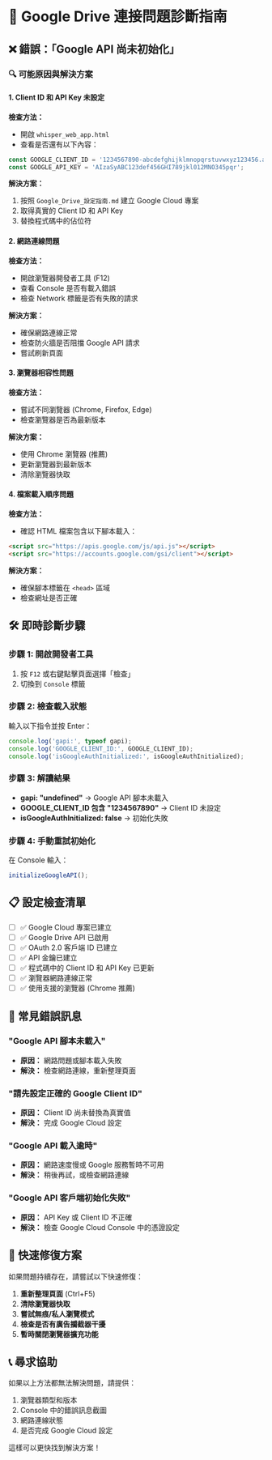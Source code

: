 # 🔧 Google Drive 連接問題診斷指南

## ❌ 錯誤：「Google API 尚未初始化」

### 🔍 可能原因與解決方案

#### 1. **Client ID 和 API Key 未設定**
**檢查方法：**
- 開啟 `whisper_web_app.html`
- 查看是否還有以下內容：
```javascript
const GOOGLE_CLIENT_ID = '1234567890-abcdefghijklmnopqrstuvwxyz123456.apps.googleusercontent.com';
const GOOGLE_API_KEY = 'AIzaSyABC123def456GHI789jkl012MNO345pqr';
```

**解決方案：**
1. 按照 `Google_Drive_設定指南.md` 建立 Google Cloud 專案
2. 取得真實的 Client ID 和 API Key
3. 替換程式碼中的佔位符

#### 2. **網路連線問題**
**檢查方法：**
- 開啟瀏覽器開發者工具 (F12)
- 查看 Console 是否有載入錯誤
- 檢查 Network 標籤是否有失敗的請求

**解決方案：**
- 確保網路連線正常
- 檢查防火牆是否阻擋 Google API 請求
- 嘗試刷新頁面

#### 3. **瀏覽器相容性問題**
**檢查方法：**
- 嘗試不同瀏覽器 (Chrome, Firefox, Edge)
- 檢查瀏覽器是否為最新版本

**解決方案：**
- 使用 Chrome 瀏覽器 (推薦)
- 更新瀏覽器到最新版本
- 清除瀏覽器快取

#### 4. **檔案載入順序問題**
**檢查方法：**
- 確認 HTML 檔案包含以下腳本載入：
```html
<script src="https://apis.google.com/js/api.js"></script>
<script src="https://accounts.google.com/gsi/client"></script>
```

**解決方案：**
- 確保腳本標籤在 `<head>` 區域
- 檢查網址是否正確

## 🛠️ 即時診斷步驟

### 步驟 1: 開啟開發者工具
1. 按 `F12` 或右鍵點擊頁面選擇「檢查」
2. 切換到 `Console` 標籤

### 步驟 2: 檢查載入狀態
輸入以下指令並按 Enter：
```javascript
console.log('gapi:', typeof gapi);
console.log('GOOGLE_CLIENT_ID:', GOOGLE_CLIENT_ID);
console.log('isGoogleAuthInitialized:', isGoogleAuthInitialized);
```

### 步驟 3: 解讀結果
- **gapi: "undefined"** → Google API 腳本未載入
- **GOOGLE_CLIENT_ID 包含 "1234567890"** → Client ID 未設定
- **isGoogleAuthInitialized: false** → 初始化失敗

### 步驟 4: 手動重試初始化
在 Console 輸入：
```javascript
initializeGoogleAPI();
```

## 📋 設定檢查清單

- [ ] ✅ Google Cloud 專案已建立
- [ ] ✅ Google Drive API 已啟用  
- [ ] ✅ OAuth 2.0 客戶端 ID 已建立
- [ ] ✅ API 金鑰已建立
- [ ] ✅ 程式碼中的 Client ID 和 API Key 已更新
- [ ] ✅ 瀏覽器網路連線正常
- [ ] ✅ 使用支援的瀏覽器 (Chrome 推薦)

## 🚨 常見錯誤訊息

### "Google API 腳本未載入"
- **原因：** 網路問題或腳本載入失敗
- **解決：** 檢查網路連線，重新整理頁面

### "請先設定正確的 Google Client ID"
- **原因：** Client ID 尚未替換為真實值
- **解決：** 完成 Google Cloud 設定

### "Google API 載入逾時"
- **原因：** 網路速度慢或 Google 服務暫時不可用
- **解決：** 稍後再試，或檢查網路連線

### "Google API 客戶端初始化失敗"
- **原因：** API Key 或 Client ID 不正確
- **解決：** 檢查 Google Cloud Console 中的憑證設定

## 🔄 快速修復方案

如果問題持續存在，請嘗試以下快速修復：

1. **重新整理頁面** (Ctrl+F5)
2. **清除瀏覽器快取**
3. **嘗試無痕/私人瀏覽模式**
4. **檢查是否有廣告攔截器干擾**
5. **暫時關閉瀏覽器擴充功能**

## 📞 尋求協助

如果以上方法都無法解決問題，請提供：
1. 瀏覽器類型和版本
2. Console 中的錯誤訊息截圖
3. 網路連線狀態
4. 是否完成 Google Cloud 設定

這樣可以更快找到解決方案！ 